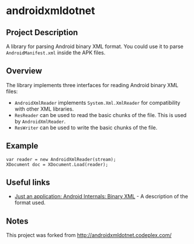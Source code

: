 # androidxmldotnet
## Project Description
A library for parsing Android binary XML format. You could use it to parse `AndroidManifest.xml` inside the APK files.

## Overview
The library implements three interfaces for reading Android binary XML files:

* `AndroidXmlReader` implements `System.Xml.XmlReader` for compatibility with other XML libraries. 
* `ResReader` can be used to read the basic chunks of the file. This is used by `AndroidXmlReader`. 
* `ResWriter` can be used to write the basic chunks of the file.

## Example

```
var reader = new AndroidXmlReader(stream);
XDocument doc = XDocument.Load(reader);
```

## Useful links

* [Just an application: Android Internals: Binary XML](https://justanapplication.wordpress.com/2011/09/22/android-internals-binary-xml-part-two-the-xml-chunk/) - A description of the format used.

## Notes
This project was forked from http://androidxmldotnet.codeplex.com/
